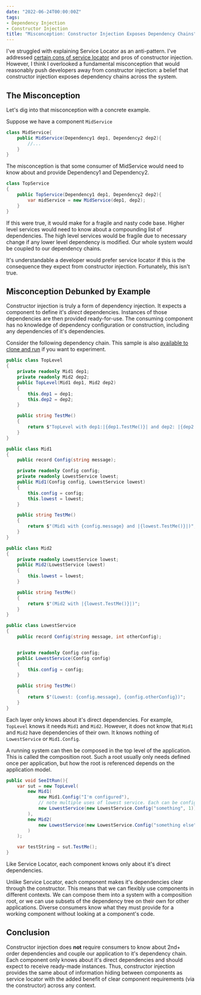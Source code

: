 ```yaml
---
date: "2022-06-24T00:00:00Z"
tags:
- Dependency Injection
- Constructor Injection
title: "Misconception: Constructor Injection Exposes Dependency Chains"
---
```


I've struggled with explaining Service Locator as an anti-pattern. I've addressed [certain cons of service locator](../posts/2021-03-12-Service-Locator-Hides-Circular-Dependencies.md) and pros of constructor injection. However, I think I overlooked a fundamental misconception that would reasonably push developers away from constructor injection: a belief that constructor injection exposes dependency chains across the system.
<!--more-->

## The Misconception

Let's dig into that misconception with a concrete example.

Suppose we have a component `MidService`
```cs
class MidService{
    public MidService(Dependency1 dep1, Dependency2 dep2){
        //...
    }
}
```

The misconception is that some consumer of MidService would need to know about and provide Dependency1 and Dependency2.

```cs
class TopService
{
    public TopService(Dependency1 dep1, Dependency2 dep2){
        var midService = new MidService(dep1, dep2);
    }
}
```

If this were true, it would make for a fragile and nasty code base. Higher level services would need to know about a compounding list of dependencies. The high level services would be fragile due to necessary change if any lower level dependency is modified. Our whole system would be coupled to our dependency chains.

It's understandable a developer would prefer service locator if this is the consequence they expect from constructor injection. Fortunately, this isn't true.


## Misconception Debunked by Example

Constructor injection is truly a form of dependency injection. It expects a component to define it's *direct* dependencies. Instances of those dependencies are then provided ready-for-use. The consuming component has no knowledge of dependency configuration or construction, including any dependencies of it's dependencies.

Consider the following dependency chain. This sample is also [available to clone and run](https://github.com/farlee2121/DependencyInversionExample/blob/65ddb973949131b1367d143e791bd378331a062e/test/RecipeManagementService.Tests/SmallConstructorInjectionSample.cs) if you want to experiment.

```cs
public class TopLevel
{
    private readonly Mid1 dep1;
    private readonly Mid2 dep2;
    public TopLevel(Mid1 dep1, Mid2 dep2)
    {
        this.dep1 = dep1;
        this.dep2 = dep2;
    }

    public string TestMe()
    {
        return $"TopLevel with dep1:|{dep1.TestMe()}| and dep2: |{dep2.TestMe()}|";
    }
}

public class Mid1
{
    public record Config(string message);

    private readonly Config config;
    private readonly LowestService lowest;
    public Mid1(Config config, LowestService lowest)
    {
        this.config = config;
        this.lowest = lowest;
    }

    public string TestMe()
    {
        return $"(Mid1 with {config.message} and |{lowest.TestMe()}|)";
    }
}

public class Mid2
{
    private readonly LowestService lowest;
    public Mid2(LowestService lowest)
    {
        this.lowest = lowest;
    }

    public string TestMe()
    {
        return $"(Mid2 with |{lowest.TestMe()}|)";
    }
}

public class LowestService
{
    public record Config(string message, int otherConfig);


    private readonly Config config;
    public LowestService(Config config)
    {
        this.config = config;
    }

    public string TestMe()
    {
        return $"(Lowest: {config.message}, {config.otherConfig})";
    }
}
```

Each layer only knows about it's direct dependencies. For example, `TopLevel` knows it needs `Mid1` and `Mid2`. However, it does not know that `Mid1` and `Mid2` have dependencies of their own. It knows nothing of `LowestService` or `Mid1.Config`.

A running system can then be composed in the top level of the application. This is called the composition root. Such a root usually only needs defined once per application, but how the root is referenced depends on the application model. 

```cs
public void SeeItRun(){
    var sut = new TopLevel(
        new Mid1(
            new Mid1.Config("I'm configured"), 
            // note multiple uses of lowest service. Each can be configured differently
            new LowestService(new LowestService.Config("something", 1))
        ),
        new Mid2(
            new LowestService(new LowestService.Config("something else", 2))
        )
    );

    var testString = sut.TestMe();
}
```

Like Service Locator, each component knows only about it's direct dependencies.

Unlike Service Locator, each component makes it's dependencies clear through the constructor. This means that we can flexibly use components in different contexts. We can compose them into a system with a composition root, or we can use subsets of the dependency tree on their own for other applications. Diverse consumers know what they must provide for a working component without looking at a component's code.

## Conclusion

Constructor injection does **not** require consumers to know about 2nd+ order dependencies and couple our application to it's dependency chain. Each component only knows about it's direct dependencies and should expect to receive ready-made instances. Thus, constructor injection provides the same about of information hiding between components as service locator with the added benefit of clear component requirements (via the constructor) across any context.
